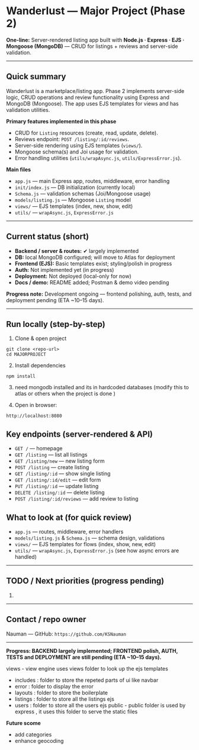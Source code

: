 # Wanderlust — Major Project (Phase 2)

**One-line:** Server-rendered listing app built with **Node.js · Express · EJS · Mongoose (MongoDB)** — CRUD for listings + reviews and server-side validation.

---

## Quick summary
Wanderlust is a marketplace/listing app. Phase 2 implements server-side logic, CRUD operations and review functionality using Express and MongoDB (Mongoose). The app uses EJS templates for views and has validation utilities.

**Primary features implemented in this phase**
- CRUD for `Listing` resources (create, read, update, delete).  
- Reviews endpoint: `POST /listing/:id/reviews`.  
- Server-side rendering using EJS templates (`views/`).  
- Mongoose schema(s) and Joi usage for validation.  
- Error handling utilities (`utils/wrapAsync.js`, `utils/ExpressError.js`).

**Main files**
- `app.js` — main Express app, routes, middleware, error handling  
- `init/index.js` — DB initialization (currently local)  
- `Schema.js` — validation schemas (Joi/Mongoose usage)  
- `models/listing.js` — Mongoose `Listing` model  
- `views/` — EJS templates (index, new, show, edit)  
- `utils/` — `wrapAsync.js`, `ExpressError.js`  

---

## Current status (short)
- **Backend / server & routes:** ✔ largely implemented  
- **DB:** local MongoDB configured; will move to Atlas for deployment  
- **Frontend (EJS):** Basic templates exist; styling/polish in progress  
- **Auth:** Not implemented yet (in progress)  
- **Deployment:** Not deployed (local-only for now)  
- **Docs / demo:** README added; Postman & demo video pending

**Progress note:** Development ongoing — frontend polishing, auth, tests, and deployment pending (ETA ~10–15 days).

---

## Run locally (step-by-step)

1. Clone & open project
```
git clone <repo-url>
cd MAJORPROJECT
```

2. Install dependencies
```
npm install
```

3. need mongodb installed and its in hardcoded databases
(modify this to atlas or others when the project is done )

5. Open in browser:
```
http://localhost:8080
```


## Key endpoints (server-rendered & API)
- `GET /` — homepage  
- `GET /listing` — list all listings  
- `GET /listing/new` — new listing form  
- `POST /listing` — create listing  
- `GET /listing/:id` — show single listing  
- `GET /listing/:id/edit` — edit form  
- `PUT /listing/:id` — update listing  
- `DELETE /listing/:id` — delete listing  
- `POST /listing/:id/reviews` — add review to listing


## What to look at (for quick review)
- `app.js` — routes, middleware, error handlers  
- `models/listing.js` & `Schema.js` — schema design, validations  
- `views/` — EJS templates for flows (index, show, new, edit)  
- `utils/` — `wrapAsync.js`, `ExpressError.js` (see how async errors are handled)

---

## TODO / Next priorities (progress pending)
1. 
---


## Contact / repo owner
Nauman — GitHub: `https://github.com/KSNauman`

---

**Progress: BACKEND largely implemented; FRONTEND polish, AUTH, TESTS and DEPLOYMENT are still pending (ETA ~10–15 days).**

views - view engine uses views folder to look up the ejs templates
- includes : folder to store the repeted parts of ui like navbar 
- error : folder to display the error 
- layouts : folder to store the boilerplate
- listings : folder to store all the listings ejs
- users : folder to store all the users ejs 
public - public folder is used by express , it uses this folder to serve the static files 

**Future scome**
- add categories
- enhance geocoding